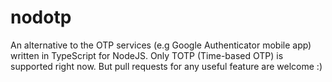 # nodotp

An alternative to the OTP services (e.g Google Authenticator mobile app) written in TypeScript for NodeJS.
Only TOTP (Time-based OTP) is supported right now. But pull requests for any useful feature are welcome :)
